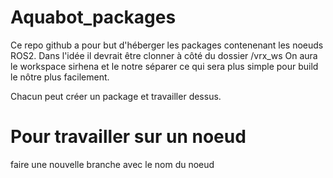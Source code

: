 # Aquabot_packages

Ce repo github a pour but d'héberger les packages contenenant les noeuds ROS2.
Dans l'idée il devrait être clonner à côté du dossier /vrx_ws
On aura le workspace sirhena et le notre séparer ce qui sera plus simple pour build le nôtre plus facilement.

Chacun peut créer un package et travailler dessus. 

# Pour travailler sur un noeud

faire une nouvelle branche avec le nom du noeud 

